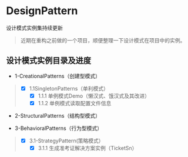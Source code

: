 # DesignPattern
设计模式实例集持续更新
> 近期在重构之前做的一个项目，顺便整理一下设计模式在项目中的实例。

设计模式实例目录及进度
-----------
* 1-CreationalPatterns（创建型模式）
> - [x] 1.1SingletonPatterns（单利模式）
>     - [x] 1.1.1 单例模式Demo（懒汉式、饿汉式及其改进）
>     - [x] 1.1.2 单例模式读取配置文件信息
* 2-StructuralPatterns（结构型模式）
>
>
* 3-BehavioralPatterns（行为型模式）
> - [x] 3.1-StrategyPattern(策略模式）
>     - [x] 3.1.1 生成准考证解决方案实例（TicketSn）



